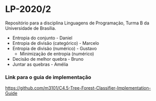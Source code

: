 # LP-2020/2

Repositório para a disciplina Linguagens de Programação, Turma B da Universidade de Brasília.

* Entropia do conjunto - Daniel
* Entropia de divisão (categórico) - Marcelo
* Entropia de divisão (numérico) - Gustavo
    * Minimização de entropia (numérico)
* Decisão de melhor quebra - Bruno
* Juntar as quebras - Amélia

### Link para o guia de implementação
https://github.com/m3101/C4.5-Tree-Forest-Classifier-Implementation-Guide
